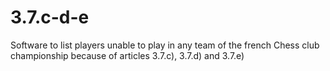 # 3.7.c-d-e
Software to list players unable to play in any team of the french Chess club championship because of articles 3.7.c), 3.7.d) and 3.7.e)
